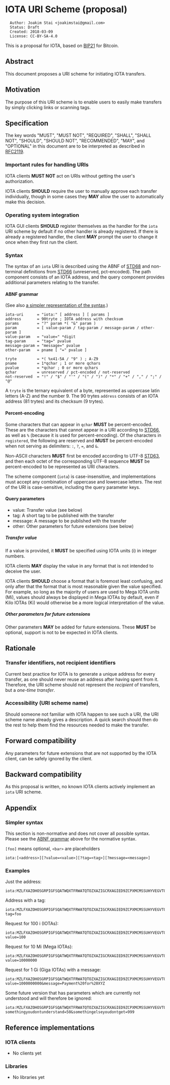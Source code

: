 # IOTA URI Scheme (proposal)

```
  Author: Joakim Stai <joakimstai@gmail.com>
  Status: Draft
  Created: 2018-03-09
  License: CC-BY-SA-4.0
```

This is a proposal for IOTA, based on [BIP21](https://github.com/bitcoin/bips/blob/master/bip-0021.mediawiki) for Bitcoin.

## Abstract

This document proposes a URI scheme for initiating IOTA transfers.

## Motivation

The purpose of this URI scheme is to enable users to easily make transfers by simply clicking links or scanning tags.

## Specification

The key words "MUST", "MUST NOT", "REQUIRED", "SHALL", "SHALL NOT", "SHOULD", "SHOULD NOT", "RECOMMENDED", "MAY", and "OPTIONAL" in this document are to be interpreted as described in [RFC2119](https://tools.ietf.org/html/rfc2119).

### Important rules for handling URIs

IOTA clients **MUST NOT** act on URIs without getting the user's authorization.

IOTA clients **SHOULD** require the user to manually approve each transfer individually, though in some cases they **MAY** allow the user to automatically make this decision.

### Operating system integration

IOTA GUI clients **SHOULD** register themselves as the handler for the `iota` URI scheme by default if no other handler is already registered. If there is already a registered handler, the client **MAY** prompt the user to change it once when they first run the client.

### Syntax

The syntax of an `iota` URI is described using the ABNF of [STD68](https://tools.ietf.org/html/std68) and non-terminal definitions from [STD66](https://tools.ietf.org/html/std66) (unreserved, pct-encoded).
The path component consists of an IOTA address, and the query component provides additional parameters relating to the transfer.

#### ABNF grammar

(See also [a simpler representation of the syntax](#simpler-syntax).)

```
iota-uri      = "iota:" [ address ] [ params ]
address       = 90tryte ; IOTA address with checksum
params        = "?" param *( "&" param )
param         = [ value-param / tag-param / message-param / other-param ]
value-param   = "value=" *digit
tag-param     = "tag=" pvalue
message-param = "message=" pvalue
other-param   = pname [ "=" pvalue ]

tryte         = *( %x41-5A / "9" ) ; A-Z9
pname         = 1*qchar ; 1 or more qchars
pvalue        = *qchar ; 0 or more qchars
qchar         = unreserved / pct-encoded / not-reserved
not-reserved  = "!" / "$" / "'" / "(" / ")" / "*" / "+" / "," / ";" / "@"
```

A `tryte` is the ternary equivalent of a byte, represented as uppercase latin letters (A-Z) and the number 9. The 90 trytes `address` consists of an IOTA address (81 trytes) and its checksum (9 trytes).

#### Percent-encoding

Some characters that can appear in `qchar` **MUST** be percent-encoded. These are the characters that cannot appear in a URI according to [STD66](https://tools.ietf.org/html/std66), as well as `%` (because it is used for percent-encoding). Of the characters in `registered`, the following are reserved and **MUST** be percent-encoded when not serving as delimiters: `:`, `?`, `=`, and `&`.

Non-ASCII characters **MUST** first be encoded according to UTF-8 [STD63](https://tools.ietf.org/html/std63), and then each octet of the corresponding UTF-8 sequence **MUST** be percent-encoded to be represented as URI characters.

The scheme component (`iota`) is case-insensitive, and implementations must accept any combination of uppercase and lowercase letters. The rest of the URI is case-sensitive, including the query parameter keys.

#### Query parameters

- value: Transfer value (see below)
- tag: A short tag to be published with the transfer
- message: A message to be published with the transfer
- other: Other parameters for future extensions (see below)

##### Transfer value

If a value is provided, it **MUST** be specified using IOTA units (i) in integer numbers.

IOTA clients **MAY** display the value in any format that is not intended to deceive the user.

IOTA clients **SHOULD** choose a format that is foremost least confusing, and only after that the format that is most reasonable given the value specified.
For example, so long as the majority of users are used to Mega IOTA units (Mi), values should always be displayed in Mega IOTAs by default, even if Kilo IOTAs (Ki) would otherwise be a more logical interpretation of the value.

##### Other parameters for future extensions

Other parameters **MAY** be added for future extensions. These **MUST** be optional, support is not to be expected in IOTA clients.

## Rationale

### Transfer identifiers, not recipient identifiers

Current best practice for IOTA is to generate a unique address for every transfer, as one should never reuse an address after having spent from it.
Therefore, the URI scheme should not represent the _recipient_ of transfers, but a _one-time transfer_.

### Accessibility (URI scheme name)

Should someone not familiar with IOTA happen to see such a URI, the URI scheme name already gives a description.
A quick search should then do the rest to help them find the resources needed to make the transfer.

## Forward compatibility

Any parameters for future extensions that are not supported by the IOTA client, can be safely ignored by the client.

## Backward compatibility

As this proposal is written, no known IOTA clients actively implement an `iota` URI scheme.

## Appendix

### Simpler syntax

This section is non-normative and does not cover all possible syntax.
Please see the [ABNF grammar](#abnf-grammar) above for the normative syntax.

`[foo]` means optional, `<bar>` are placeholders

```
iota:[<address>][?value=<value>][?tag=<tag>][?message=<message>]
```

### Examples

Just the address:

    iota:MZLFXAZOHOSGRPIGFSQATWQXTFRWATQTOZXAZIGCRXAGIED9ZCPXMCMSSUHYVEGVTOILQMAD9VZIV9PJCHCCO9YMIW

Address with a tag:

    iota:MZLFXAZOHOSGRPIGFSQATWQXTFRWATQTOZXAZIGCRXAGIED9ZCPXMCMSSUHYVEGVTOILQMAD9VZIV9PJCHCCO9YMIW?tag=foo

Request for 100 i (IOTAs):

    iota:MZLFXAZOHOSGRPIGFSQATWQXTFRWATQTOZXAZIGCRXAGIED9ZCPXMCMSSUHYVEGVTOILQMAD9VZIV9PJCHCCO9YMIW?value=100

Request for 10 Mi (Mega IOTAs):

    iota:MZLFXAZOHOSGRPIGFSQATWQXTFRWATQTOZXAZIGCRXAGIED9ZCPXMCMSSUHYVEGVTOILQMAD9VZIV9PJCHCCO9YMIW?value=10000000

Request for 1 Gi (Giga IOTAs) with a message:

    iota:MZLFXAZOHOSGRPIGFSQATWQXTFRWATQTOZXAZIGCRXAGIED9ZCPXMCMSSUHYVEGVTOILQMAD9VZIV9PJCHCCO9YMIW?value=1000000000&message=Payment%20for%20XYZ

Some future version that has parameters which are currently not understood and will therefore be ignored:

    iota:MZLFXAZOHOSGRPIGFSQATWQXTFRWATQTOZXAZIGCRXAGIED9ZCPXMCMSSUHYVEGVTOILQMAD9VZIV9PJCHCCO9YMIW?somethingyoudontunderstand=50&somethingelseyoudontget=999

## Reference implementations

### IOTA clients

* No clients yet

### Libraries

* No libraries yet
